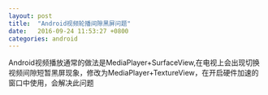 ```yaml
---
layout: post
title:  "Android视频轮播间隙黑屏问题"
date:   2016-09-24 11:53:27 +0800
categories: android
---
```


Android视频播放通常的做法是MediaPlayer+SurfaceView,在电视上会出现切换视频间隙短暂黑屏现象，修改为MediaPlayer+TextureView，在开启硬件加速的窗口中使用，会解决此问题







